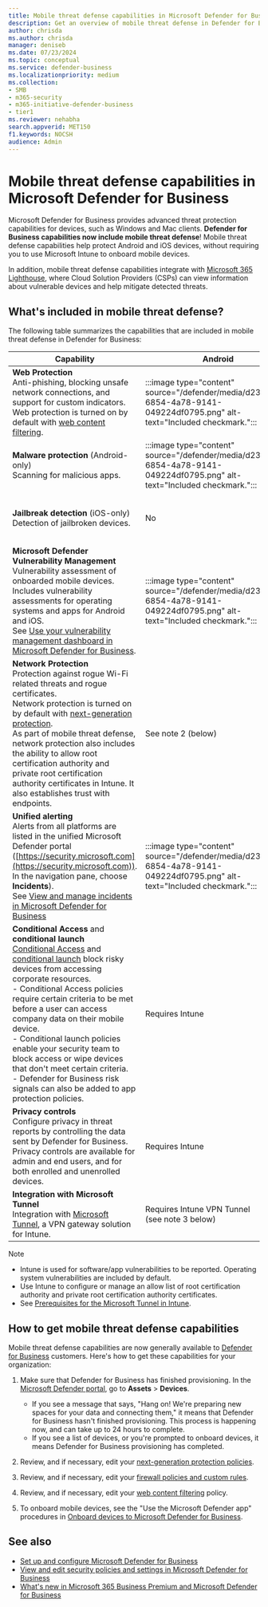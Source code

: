 ```yaml
---
title: Mobile threat defense capabilities in Microsoft Defender for Business
description: Get an overview of mobile threat defense in Defender for Business. Learn about what's included and how to onboard devices.
author: chrisda
ms.author: chrisda
manager: deniseb
ms.date: 07/23/2024
ms.topic: conceptual
ms.service: defender-business
ms.localizationpriority: medium
ms.collection:
- SMB
- m365-security
- m365-initiative-defender-business
- tier1
ms.reviewer: nehabha
search.appverid: MET150
f1.keywords: NOCSH
audience: Admin
---
```


# Mobile threat defense capabilities in Microsoft Defender for Business

Microsoft Defender for Business provides advanced threat protection capabilities for devices, such as Windows and Mac clients. **Defender for Business capabilities now include mobile threat defense**! Mobile threat defense capabilities help protect Android and iOS devices, without requiring you to use Microsoft Intune to onboard mobile devices.

In addition, mobile threat defense capabilities integrate with [Microsoft 365 Lighthouse](/Microsoft-365/lighthouse/m365-lighthouse-overview), where Cloud Solution Providers (CSPs) can view information about vulnerable devices and help mitigate detected threats.

## What's included in mobile threat defense?

The following table summarizes the capabilities that are included in mobile threat defense in Defender for Business:

|Capability|Android|iOS|
|---|---|---|
|**Web Protection** <br/>Anti-phishing, blocking unsafe network connections, and support for custom indicators. <br/>Web protection is turned on by default with [web content filtering](mdb-web-content-filtering.md).|:::image type="content" source="/defender/media/d238e041-6854-4a78-9141-049224df0795.png" alt-text="Included checkmark.":::|:::image type="content" source="/defender/media/d238e041-6854-4a78-9141-049224df0795.png" alt-text="Included checkmark.":::|
|**Malware protection** (Android-only) <br/>Scanning for malicious apps.|:::image type="content" source="/defender/media/d238e041-6854-4a78-9141-049224df0795.png" alt-text="Included checkmark.":::|No|
|**Jailbreak detection** (iOS-only) <br/>Detection of jailbroken devices.|No|:::image type="content" source="/defender/media/d238e041-6854-4a78-9141-049224df0795.png" alt-text="Included checkmark.":::|
|**Microsoft Defender Vulnerability Management**<br/>Vulnerability assessment of onboarded mobile devices. Includes vulnerability assessments for operating systems and apps for Android and iOS. <br/>See [Use your vulnerability management dashboard in Microsoft Defender for Business](mdb-view-tvm-dashboard.md).|:::image type="content" source="/defender/media/d238e041-6854-4a78-9141-049224df0795.png" alt-text="Included checkmark.":::|See note 1 (below)|
|**Network Protection** <br/>Protection against rogue Wi-Fi related threats and rogue certificates. <br/>Network protection is turned on by default with [next-generation protection](mdb-next-generation-protection.md). <br/>As part of mobile threat defense, network protection also includes the ability to allow root certification authority and private root certification authority certificates in Intune. It also establishes trust with endpoints.|See note 2 (below)|See note 2 (below)|
|**Unified alerting** <br/>Alerts from all platforms are listed in the unified Microsoft Defender portal ([https://security.microsoft.com](https://security.microsoft.com)). In the navigation pane, choose **Incidents**). <br/>See [View and manage incidents in Microsoft Defender for Business](mdb-view-manage-incidents.md)|:::image type="content" source="/defender/media/d238e041-6854-4a78-9141-049224df0795.png" alt-text="Included checkmark.":::|:::image type="content" source="/defender/media/d238e041-6854-4a78-9141-049224df0795.png" alt-text="Included checkmark.":::|
|**Conditional Access** and **conditional launch** <br/>[Conditional Access](/mem/intune/protect/conditional-access) and [conditional launch](/mem/intune/apps/app-protection-policies-access-actions) block risky devices from accessing corporate resources.<br/>-  Conditional Access policies require certain criteria to be met before a user can access company data on their mobile device. <br/>- Conditional launch policies enable your security team to block access or wipe devices that don't meet certain criteria.<br/>- Defender for Business risk signals can also be added to app protection policies.|Requires Intune|Requires Intune|
|**Privacy controls** <br/>Configure privacy in threat reports by controlling the data sent by Defender for Business. Privacy controls are available for admin and end users, and for both enrolled and unenrolled devices.|Requires Intune|Requires Intune|
|**Integration with Microsoft Tunnel** <br/>Integration with [Microsoft Tunnel](/mem/intune/protect/microsoft-tunnel-overview), a VPN gateway solution for Intune.|Requires Intune VPN Tunnel <br/>(see note 3 below)|Requires Intune VPN Tunnel <br/>(see note 3 below)|

> [!NOTE]
>
> - Intune is used for software/app vulnerabilities to be reported. Operating system vulnerabilities are included by default.
> - Use Intune to configure or manage an allow list of root certification authority and private root certification authority certificates.
> - See [Prerequisites for the Microsoft Tunnel in Intune](/mem/intune/protect/microsoft-tunnel-prerequisites).

## How to get mobile threat defense capabilities

Mobile threat defense capabilities are now generally available to [Defender for Business](get-defender-business.md) customers. Here's how to get these capabilities for your organization:

1. Make sure that Defender for Business has finished provisioning. In the [Microsoft Defender portal](https://security.microsoft.com), go to **Assets** > **Devices**.

   - If you see a message that says, "Hang on! We're preparing new spaces for your data and connecting them," it means that Defender for Business hasn't finished provisioning. This process is happening now, and can take up to 24 hours to complete.
   - If you see a list of devices, or you're prompted to onboard devices, it means Defender for Business provisioning has completed.

2. Review, and if necessary, edit your [next-generation protection policies](mdb-next-generation-protection.md).

3. Review, and if necessary, edit your [firewall policies and custom rules](mdb-firewall.md).

4. Review, and if necessary, edit your [web content filtering](mdb-web-content-filtering.md) policy.

5. To onboard mobile devices, see the "Use the Microsoft Defender app" procedures in [Onboard devices to Microsoft Defender for Business](mdb-onboard-devices.md).

## See also

- [Set up and configure Microsoft Defender for Business](mdb-setup-configuration.md)
- [View and edit security policies and settings in Microsoft Defender for Business](mdb-configure-security-settings.md)
- [What's new in Microsoft 365 Business Premium and Microsoft Defender for Business](/Microsoft-365/business-premium/m365bp-mdb-whats-new)
